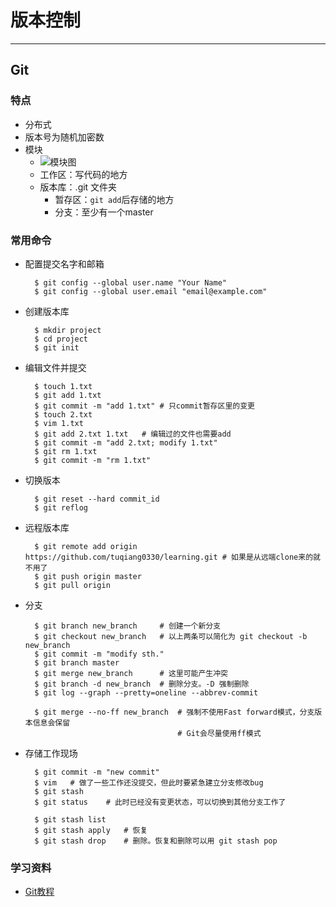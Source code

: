 # 版本控制 #

--------------------------------------------------------------------------------

## Git ##

### 特点 ###
+ 分布式
+ 版本号为随机加密数
+ 模块
    - ![模块图](http://www.liaoxuefeng.com/files/attachments/001384907702917346729e9afbf4127b6dfbae9207af016000/0)
    - 工作区：写代码的地方
    - 版本库：.git 文件夹
        + 暂存区：`git add`后存储的地方
        + 分支：至少有一个master

### 常用命令 ###
+ 配置提交名字和邮箱

        $ git config --global user.name "Your Name"
        $ git config --global user.email "email@example.com"

+ 创建版本库

        $ mkdir project
        $ cd project
        $ git init

+ 编辑文件并提交

        $ touch 1.txt
        $ git add 1.txt
        $ git commit -m "add 1.txt" # 只commit暂存区里的变更
        $ touch 2.txt
        $ vim 1.txt
        $ git add 2.txt 1.txt   # 编辑过的文件也需要add
        $ git commit -m "add 2.txt; modify 1.txt"
        $ git rm 1.txt
        $ git commit -m "rm 1.txt"

+ 切换版本

        $ git reset --hard commit_id
        $ git reflog

+ 远程版本库

        $ git remote add origin https://github.com/tuqiang0330/learning.git # 如果是从远端clone来的就不用了
        $ git push origin master
        $ git pull origin

+ 分支

        $ git branch new_branch     # 创建一个新分支
        $ git checkout new_branch   # 以上两条可以简化为 git checkout -b new_branch
        $ git commit -m "modify sth."
        $ git branch master
        $ git merge new_branch      # 这里可能产生冲突
        $ git branch -d new_branch  # 删除分支。-D 强制删除
        $ git log --graph --pretty=oneline --abbrev-commit

        $ git merge --no-ff new_branch  # 强制不使用Fast forward模式，分支版本信息会保留
                                        # Git会尽量使用ff模式

+ 存储工作现场

        $ git commit -m "new commit"
        $ vim   # 做了一些工作还没提交，但此时要紧急建立分支修改bug
        $ git stash
        $ git status    # 此时已经没有变更状态，可以切换到其他分支工作了
        
        $ git stash list
        $ git stash apply   # 恢复
        $ git stash drop    # 删除。恢复和删除可以用 git stash pop


### 学习资料 ###
+ [Git教程](http://www.liaoxuefeng.com/wiki/0013739516305929606dd18361248578c67b8067c8c017b000)
